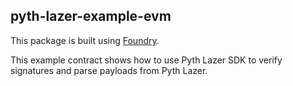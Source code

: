 ## pyth-lazer-example-evm

This package is built using [Foundry](https://book.getfoundry.sh/).

This example contract shows how to use Pyth Lazer SDK to verify signatures and parse payloads from Pyth Lazer.
